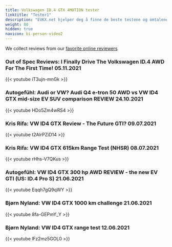 ```yaml
---
title: Volkswagen ID.4 GTX 4MOTION tester
linktitle: "Tester1"
description: "EVKX.net hjelper deg å finne de beste testene og omtalene av denne modellen. "
weight: 80
hidden: true
navicon: bi-person-video2
---
```

We collect reviews from our [favorite online reviewers](/guides/evreviewers/)

### Out of Spec Reviews: I Finally Drive The Volkswagen ID.4 AWD For The First Time! 05.11.2021

{{< youtube iT3ujn-mnGk >}}

### Autogefühl: Audi or VW? Audi Q4 e-tron 50 AWD vs VW ID4 GTX mid-size EV SUV comparison REVIEW 24.10.2021

{{< youtube HDo5Zm4wRS4 >}}

### Kris Rifa: VW ID4 GTX Review - The Future GTI? 09.07.2021

{{< youtube t2AlrPZiD14 >}}

### Kris Rifa: VW ID4 GTX 615km Range Test (NHSR) 08.07.2021

{{< youtube rHhs-V7QKus >}}

### Autogefühl: VW ID4 GTX 300 hp AWD REVIEW - the new EV GTI (US: ID.4 Pro S) 21.06.2021

{{< youtube Eqqh7gQ9qWY >}}

### Bjørn Nyland: VW ID4 GTX 1000 km challenge 21.06.2021

{{< youtube 8fa-GEPmY_Y >}}

### Bjørn Nyland: VW ID4 GTX range test 12.06.2021

{{< youtube lFz2mz5GOL0 >}}

